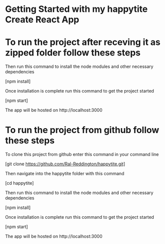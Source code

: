 # Getting Started with  my happytite Create React App


# To run the project after receving it as zipped folder follow these steps

Then run this command to install the node modules and other necessary dependencies

[npm install]

Once installation is complete run this command to get the project started

[npm start]

The app will be hosted on http://localhost:3000

# To run the project from github follow these steps
To clone this project from github enter this command in your command line

[git clone https://github.com/Ral-Reddington/happytite.git]

Then navigate into the happytite folder with this command

[cd happytite]

Then run this command to install the node modules and other necessary dependencies

[npm install]

Once installation is complete run this command to get the project started

[npm start]

The app will be hosted on http://localhost:3000

